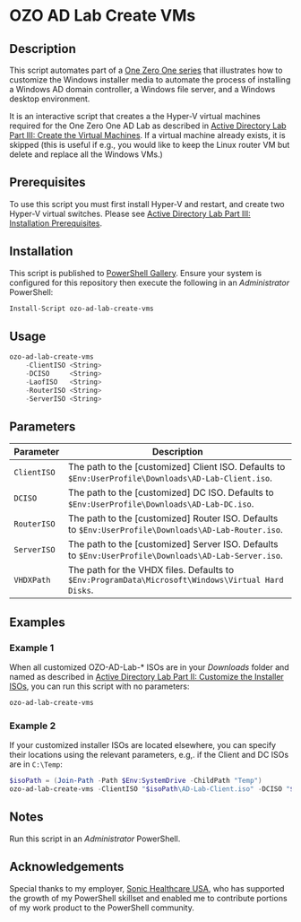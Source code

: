 # OZO AD Lab Create VMs

## Description
This script automates part of a [One Zero One series](https://onezeroone.dev/active-directory-lab-part-i-introduction/) that illustrates how to customize the Windows installer media to automate the process of installing a Windows AD domain controller, a Windows file server, and a Windows desktop environment.

It is an interactive script that creates a the Hyper-V virtual machines required for the One Zero One AD Lab as described in [Active Directory Lab Part III: Create the Virtual Machines](https://onezeroone.dev/active-directory-lab-part-iii-create-the-virtual-machines/). If a virtual machine already exists, it is skipped (this is useful if e.g., you would like to keep the Linux router VM but delete and replace all the Windows VMs.)

## Prerequisites
To use this script you must first install Hyper-V and restart, and create two Hyper-V virtual switches. Please see [Active Directory Lab Part III: Installation Prerequisites](https://onezeroone.dev/active-directory-lab-part-iii-installation-prerequisites/).

## Installation
This script is published to [PowerShell Gallery](https://learn.microsoft.com/en-us/powershell/scripting/gallery/overview?view=powershell-5.1). Ensure your system is configured for this repository then execute the following in an _Administrator_ PowerShell:

```powershell
Install-Script ozo-ad-lab-create-vms
```

## Usage
```powershell
ozo-ad-lab-create-vms
    -ClientISO <String>
    -DCISO     <String>
    -LaofISO   <String>
    -RouterISO <String>
    -ServerISO <String>
```

## Parameters
|Parameter|Description|
|---------|-----------|
|`ClientISO`|The path to the [customized\] Client ISO. Defaults to `$Env:UserProfile\Downloads\AD-Lab-Client.iso`.|
|`DCISO`|The path to the [customized\] DC ISO. Defaults to `$Env:UserProfile\Downloads\AD-Lab-DC.iso`.|
|`RouterISO`|The path to the [customized\] Router ISO. Defaults to `$Env:UserProfile\Downloads\AD-Lab-Router.iso`.|
|`ServerISO`|The path to the [customized\] Server ISO. Defaults to `$Env:UserProfile\Downloads\AD-Lab-Server.iso`.|
|`VHDXPath`|The path for the VHDX files. Defaults to `$Env:ProgramData\Microsoft\Windows\Virtual Hard Disks`.|

## Examples
### Example 1
When all customized OZO-AD-Lab-* ISOs are in your _Downloads_ folder and named as described in [Active Directory Lab Part II: Customize the Installer ISOs](https://onezeroone.dev/active-directory-lab-part-ii-customize-the-installer-isos/), you can run this script with no parameters:
```powershell
ozo-ad-lab-create-vms
```
### Example 2
If your customized installer ISOs are located elsewhere, you can specify their locations using the relevant parameters, e.g,. if the Client and DC ISOs are in `C:\Temp`:
```powershell
$isoPath = (Join-Path -Path $Env:SystemDrive -ChildPath "Temp")
ozo-ad-lab-create-vms -ClientISO "$isoPath\AD-Lab-Client.iso" -DCISO "$isoPath\AD-Lab-DC.iso"
```

## Notes
Run this script in an _Administrator_ PowerShell.

## Acknowledgements
Special thanks to my employer, [Sonic Healthcare USA](https://sonichealthcareusa.com), who has supported the growth of my PowerShell skillset and enabled me to contribute portions of my work product to the PowerShell community.
